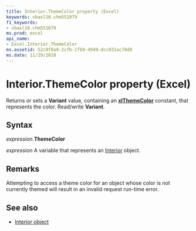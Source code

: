 ```yaml
---
title: Interior.ThemeColor property (Excel)
keywords: vbaxl10.chm551079
f1_keywords:
- vbaxl10.chm551079
ms.prod: excel
api_name:
- Excel.Interior.ThemeColor
ms.assetid: 52c0f8a9-2cfb-1fb9-4949-dcc031ac78d8
ms.date: 11/29/2018
---
```



# Interior.ThemeColor property (Excel)

Returns or sets a **Variant** value, containing an **[xlThemeColor](Excel.XlThemeColor.md)** constant, that represents the color. Read/write **Variant**.


## Syntax

_expression_.**ThemeColor**

_expression_ A variable that represents an [Interior](Excel.Interior-graph-property.md) object.


## Remarks

Attempting to access a theme color for an object whose color is not currently themed will result in an invalid request run-time error.


## See also

- [Interior object](Excel.Interior(object).md)

